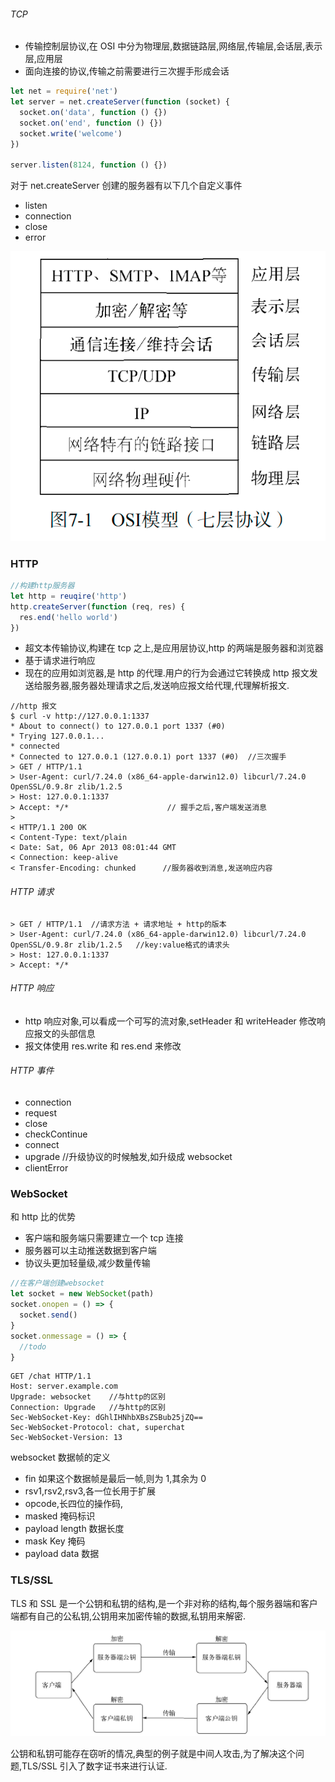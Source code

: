 ###### TCP

- 传输控制层协议,在 OSI 中分为物理层,数据链路层,网络层,传输层,会话层,表示层,应用层
- 面向连接的协议,传输之前需要进行三次握手形成会话

```js
let net = require('net')
let server = net.createServer(function (socket) {
  socket.on('data', function () {})
  socket.on('end', function () {})
  socket.write('welcome')
})

server.listen(8124, function () {})
```

对于 net.createServer 创建的服务器有以下几个自定义事件

- listen
- connection
- close
- error

![1686193926499](image/网络编程/1686193926499.png)

### HTTP

```js
//构建http服务器
let http = reuqire('http')
http.createServer(function (req, res) {
  res.end('hello world')
})
```

- 超文本传输协议,构建在 tcp 之上,是应用层协议,http 的两端是服务器和浏览器
- 基于请求进行响应
- 现在的应用如浏览器,是 http 的代理.用户的行为会通过它转换成 http 报文发送给服务器,服务器处理请求之后,发送响应报文给代理,代理解析报文.

```
//http 报文
$ curl -v http://127.0.0.1:1337
* About to connect() to 127.0.0.1 port 1337 (#0)
* Trying 127.0.0.1...
* connected
* Connected to 127.0.0.1 (127.0.0.1) port 1337 (#0)  //三次握手
> GET / HTTP/1.1
> User-Agent: curl/7.24.0 (x86_64-apple-darwin12.0) libcurl/7.24.0 OpenSSL/0.9.8r zlib/1.2.5
> Host: 127.0.0.1:1337
> Accept: */*                      // 握手之后,客户端发送消息
>
< HTTP/1.1 200 OK
< Content-Type: text/plain
< Date: Sat, 06 Apr 2013 08:01:44 GMT
< Connection: keep-alive
< Transfer-Encoding: chunked      //服务器收到消息,发送响应内容
```

###### HTTP 请求

```
> GET / HTTP/1.1  //请求方法 + 请求地址 + http的版本
> User-Agent: curl/7.24.0 (x86_64-apple-darwin12.0) libcurl/7.24.0 OpenSSL/0.9.8r zlib/1.2.5   //key:value格式的请求头
> Host: 127.0.0.1:1337
> Accept: */*
```

###### HTTP 响应

- http 响应对象,可以看成一个可写的流对象,setHeader 和 writeHeader 修改响应报文的头部信息
- 报文体使用 res.write 和 res.end 来修改

###### HTTP 事件

- connection
- request
- close
- checkContinue
- connect
- upgrade //升级协议的时候触发,如升级成 websocket
- clientError

### WebSocket

和 http 比的优势

- 客户端和服务端只需要建立一个 tcp 连接
- 服务器可以主动推送数据到客户端
- 协议头更加轻量级,减少数量传输

```js
//在客户端创建websocket
let socket = new WebSocket(path)
socket.onopen = () => {
  socket.send()
}
socket.onmessage = () => {
  //todo
}
```

```
GET /chat HTTP/1.1
Host: server.example.com
Upgrade: websocket    //与http的区别
Connection: Upgrade   //与http的区别
Sec-WebSocket-Key: dGhlIHNhbXBsZSBub25jZQ==
Sec-WebSocket-Protocol: chat, superchat
Sec-WebSocket-Version: 13
```

websocket 数据帧的定义

- fin 如果这个数据帧是最后一帧,则为 1,其余为 0
- rsv1,rsv2,rsv3,各一位长用于扩展
- opcode,长四位的操作码,
- masked 掩码标识
- payload length 数据长度
- mask Key 掩码
- payload data 数据

### TLS/SSL

TLS 和 SSL 是一个公钥和私钥的结构,是一个非对称的结构,每个服务器端和客户端都有自己的公私钥,公钥用来加密传输的数据,私钥用来解密.

![1686206465350](image/6-网络编程/1686206465350.png)

公钥和私钥可能存在窃听的情况,典型的例子就是中间人攻击,为了解决这个问题,TLS/SSL 引入了数字证书来进行认证.
